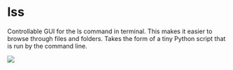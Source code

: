 # lss
Controllable GUI for the ls command in terminal. This makes it easier to browse through files and folders. Takes the form of a tiny Python script that is run by the command line.

![](http://amer.us/LSS.gif)
